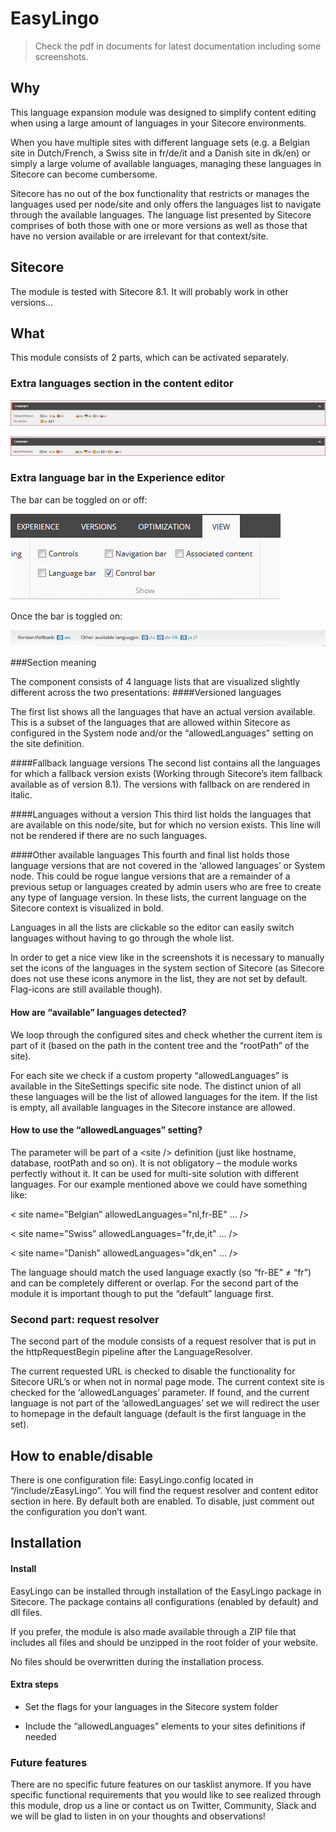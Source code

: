 # EasyLingo

> Check the pdf in documents for latest documentation including some screenshots.

## Why

This language expansion module was designed to simplify content editing
when using a large amount of languages in your Sitecore environments.

When you have multiple sites with different language sets (e.g. a
Belgian site in Dutch/French, a Swiss site in fr/de/it and a Danish site
in dk/en) or simply a large volume of available languages, managing
these languages in Sitecore can become cumbersome.

Sitecore has no out of the box functionality that restricts or manages
the languages used per node/site and only offers the languages list to
navigate through the available languages. The language list presented by
Sitecore comprises of both those with one or more versions as well as
those that have no version available or are irrelevant for that
context/site.

## Sitecore

The module is tested with Sitecore 8.1. It will probably work in other versions...

## What

This module consists of 2 parts, which can be activated separately. 

### Extra languages section in the content editor
![](https://github.com/Gatogordo/EasyLingo/blob/Experience-Editor/images/easylingo-ce-1.jpg?raw=true)

![](https://github.com/Gatogordo/EasyLingo/blob/Experience-Editor/images/easylingo-ce-2.jpg?raw=true)

### Extra language bar in the Experience editor
The bar can be toggled on or off:

![](https://github.com/Gatogordo/EasyLingo/blob/Experience-Editor/images/easylingo-ee-1.png?raw=true)

Once the bar is toggled on:

![](https://github.com/Gatogordo/EasyLingo/blob/Experience-Editor/images/easylingo-ee-2.png?raw=true)

###Section meaning

The component consists of 4 language lists that are visualized slightly different across the two presentations:
####Versioned languages

The first list shows all the languages that have an actual version available. This is a subset of the languages that are allowed within Sitecore as configured in the System node and/or the “allowedLanguages” setting on the site definition.

####Fallback language versions
The second list contains all the languages for which a fallback version exists (Working through Sitecore’s item fallback available as of version 8.1). The versions with fallback on are rendered in italic. 

####Languages without a version
This third list holds the languages that are available on this node/site, but for which no version exists. This line will not be rendered if there are no such languages. 

####Other available languages
This fourth and final list holds those language versions that are not covered in the ‘allowed languages’ or System node. This could be rogue langue versions that are a remainder of a previous setup or languages created by admin users who are free to create any type of language version.
In these lists, the current language on the Sitecore context is visualized in bold.


Languages in all the lists are clickable
so the editor can easily switch languages without having to go through
the whole list.

In order to get a nice view like in the screenshots it is necessary to
manually set the icons of the languages in the system section of
Sitecore (as Sitecore does not use these icons anymore in the list, they
are not set by default. Flag-icons are still available though).

#### How are “available” languages detected?

We loop through the configured sites and check whether the current item
is part of it (based on the path in the content tree and the “rootPath”
of the site).

For each site we check if a custom property “allowedLanguages” is
available in the SiteSettings specific site node. The distinct union of
all these languages will be the list of allowed languages for the item.
If the list is empty, all available languages in the Sitecore instance
are allowed.

#### How to use the “allowedLanguages” setting?

The parameter will be part of a &lt;site /&gt; definition (just like
hostname, database, rootPath and so on). It is not obligatory – the
module works perfectly without it. It can be used for multi-site
solution with different languages. For our example mentioned above we
could have something like:

&lt; site name=”Belgian” allowedLanguages="nl,fr-BE" … /&gt;

&lt; site name=”Swiss” allowedLanguages="fr,de,it" … /&gt;

&lt; site name=”Danish” allowedLanguages="dk,en" … /&gt;

The language should match the used language exactly (so “fr-BE” ≠ “fr”)
and can be completely different or overlap. For the second part of the
module it is important though to put the “default” language first.

### Second part: request resolver

The second part of the module consists of a request resolver that is put
in the httpRequestBegin pipeline after the LanguageResolver.

The current requested URL is checked to disable the functionality for
Sitecore URL’s or when not in normal page mode. The current context site
is checked for the ‘allowedLanguages’ parameter. If found, and the
current language is not part of the ‘allowedLanguages’ set we will
redirect the user to homepage in the default language (default is the
first language in the set).

## How to enable/disable

There is one configuration file: EasyLingo.config located in
“/include/zEasyLingo”. You will find the request resolver and content
editor section in here. By default both are enabled. To disable, just
comment out the configuration you don’t want.

## Installation

#### Install

EasyLingo can be installed through installation of the EasyLingo package
in Sitecore. The package contains all configurations (enabled by
default) and dll files.

If you prefer, the module is also made available through a ZIP file that
includes all files and should be unzipped in the root folder of your
website.

No files should be overwritten during the installation process.

#### Extra steps

-   Set the flags for your languages in the Sitecore system folder

-   Include the “allowedLanguages” elements to your sites definitions if
    needed

### Future features

There are no specific future features on our tasklist anymore.
If you have specific functional requirements that you would like to see realized through this module, drop us a line or contact us on Twitter, Community, Slack and we will be glad to listen in on your thoughts and observations!

